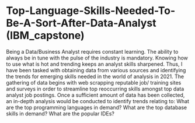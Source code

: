 # Top-Language-Skills-Needed-To-Be-A-Sort-After-Data-Analyst (IBM_capstone)
Being a Data/Business Analyst requires constant learning. The ability to always be in tune with the pulse of the industry is mandatory. Knowing how to use what is hot and trending keeps an analyst skills sharpened. Thus, I have been tasked with obtaining data from various sources and identifying the trends for emerging skills needed in the world of analysis in 2021.   The gathering of data begins with web scrapping reputable job/ training sites and surveys in order to streamline top reoccurring skills amongst top data analyst job postings.   Once a sufficient amount of data has been collected, an in-depth analysis would be conducted to identify trends relating to:  What are the top programming languages in demand? What are the top database skills in demand? What are the popular IDEs?
